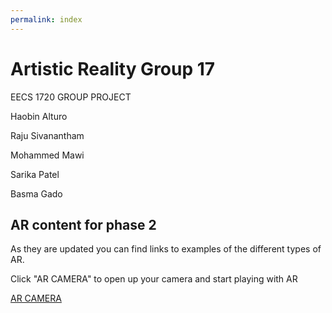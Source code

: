 ```yaml
---
permalink: index
---
```


# Artistic Reality Group 17

EECS 1720 GROUP PROJECT

Haobin Alturo

Raju Sivanantham

Mohammed Mawi

Sarika Patel

Basma Gado


## AR content for phase 2

As they are updated you can find links to examples of the different types of AR.

Click "AR CAMERA" to open up your camera and start playing with AR  

[AR CAMERA](website/pages/index-1.html)



